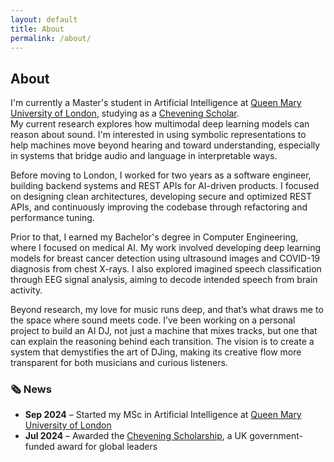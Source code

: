 ```yaml
---
layout: default
title: About
permalink: /about/
---
```

## About
I'm currently a Master's student in Artificial Intelligence at [Queen Mary University of London](https://www.qmul.ac.uk/), studying as a [Chevening Scholar](https://www.chevening.org/).  
My current research explores how multimodal deep learning models can reason about sound. I'm interested in using symbolic representations to help machines move beyond hearing and toward understanding, especially in systems that bridge audio and language in interpretable ways.

Before moving to London, I worked for two years as a software engineer, building backend systems and REST APIs for AI-driven products. I focused on designing clean architectures, developing secure and optimized REST APIs, and continuously improving the codebase through refactoring and performance tuning.

Prior to that, I earned my Bachelor's degree in Computer Engineering, where I focused on medical AI. My work involved developing deep learning models for breast cancer detection using ultrasound images and COVID-19 diagnosis from chest X-rays. I also explored imagined speech classification through EEG signal analysis, aiming to decode intended speech from brain activity.

Beyond research, my love for music runs deep, and that’s what draws me to the space where sound meets code. I’ve been working on a personal project to build an AI DJ, not just a machine that mixes tracks, but one that can explain the reasoning behind each transition. The vision is to create a system that demystifies the art of DJing, making its creative flow more transparent for both musicians and curious listeners.


### 🗞️ News

- **Sep 2024** – Started my MSc in Artificial Intelligence at [Queen Mary University of London](https://www.qmul.ac.uk/)  
- **Jul 2024** – Awarded the [Chevening Scholarship](https://www.chevening.org/), a UK government-funded award for global leaders